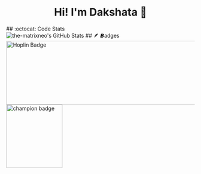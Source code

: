 #### **<div align="center"> <h1>Hi! I'm Dakshata <span class="wave">👋</span></h1></div>**  
<div align="left">
 ## :octocat: Code Stats
<div align="left">
   <img src="https://github-readme-stats.vercel.app/api?username=the-matrixneo&theme=dark&show_icons=true&hide_border=true&count_private=true" alt="the-matrixneo's GitHub Stats" />
## 🪶 𝘽adges
   <div align ="left">
   <img src="https://github.com/user-attachments/assets/ea33cc0b-f355-413c-afef-4ce17e57f3dd" alt="Hoplin Badge" width="550" height="170">
   <img src="https://github.com/user-attachments/assets/2a18d6dd-b1c3-4959-8748-ce328df4dec1" alt="champion badge" width="150 " height="170">
   </div>


    










  


